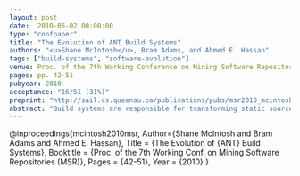 ```yaml
---
layout: post
date:  2010-05-02 00:00:00
type: "confpaper"
title: "The Evolution of ANT Build Systems"
authors: "<u>Shane McIntosh</u>, Bram Adams, and Ahmed E. Hassan"
tags: ["build-systems", "software-evolution"]
venue: Proc. of the 7th Working Conference on Mining Software Repositories (MSR)
pages: pp. 42-51
pubyear: 2010
acceptance: "16/51 (31%)"
preprint: "http://sail.cs.queensu.ca/publications/pubs/msr2010_mcintosh.pdf"
abstract: "Build systems are responsible for transforming static source code artifacts into executable software. While build systems play such a crucial role in software development and maintenance, they have been largely ignored by software evolution researchers. With a firm understanding of build system aging processes, project managers could allocate personnel and resources to build system maintenance tasks more effectively, reducing the build maintenance overhead on regular development activities. In this paper, we study the evolution of ANT build systems from two perspectives: (1) a static perspective, where we examine the build system specifications using software metrics adopted from the source code domain; and (2) a dynamic perspective where representative sample build runs are conducted and their output logs are analyzed. Case studies of four open source ANT build systems with a combined history of 152 releases show that not only do ANT build systems evolve, but also that they need to react in an agile manner to changes in the source code."
---
```

@inproceedings{mcintosh2010msr,
	Author={Shane McIntosh and Bram Adams and Ahmed E. Hassan},
	Title = {The Evolution of {ANT} Build Systems},
	Booktitle = {Proc. of the 7th Working Conf. on Mining Software Repositories (MSR)},
	Pages = {42-51},
	Year = {2010}
}
